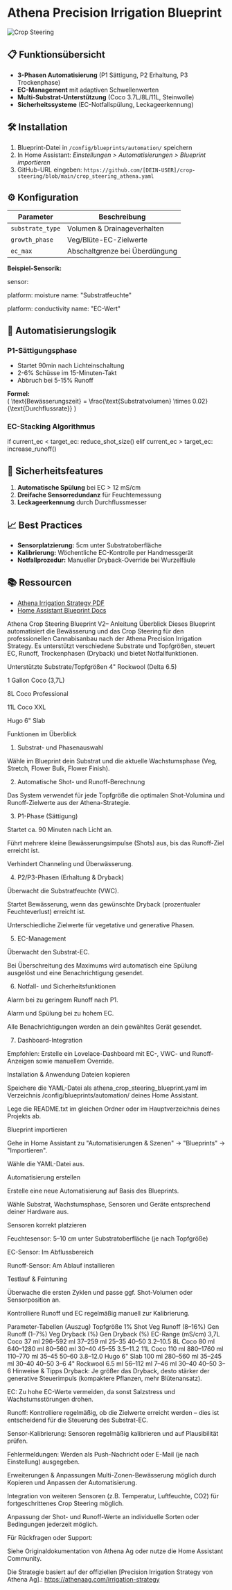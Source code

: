 # Athena Precision Irrigation Blueprint

![Crop Steering](https://via.placeholder.com/800x400)

## 📋 Funktionsübersicht
- **3-Phasen Automatisierung** (P1 Sättigung, P2 Erhaltung, P3 Trockenphase)
- **EC-Management** mit adaptiven Schwellenwerten
- **Multi-Substrat-Unterstützung** (Coco 3.7L/8L/11L, Steinwolle)
- **Sicherheitssysteme** (EC-Notfallspülung, Leckageerkennung)

## 🛠 Installation
1. Blueprint-Datei in `/config/blueprints/automation/` speichern
2. In Home Assistant: *Einstellungen > Automatisierungen > Blueprint importieren*
3. GitHub-URL eingeben: `https://github.com/[DEIN-USER]/crop-steering/blob/main/crop_steering_athena.yaml`

## ⚙️ Konfiguration
| Parameter          | Beschreibung                      |
|--------------------|-----------------------------------|
| `substrate_type`   | Volumen & Drainageverhalten       |
| `growth_phase`     | Veg/Blüte-EC-Zielwerte            |
| `ec_max`           | Abschaltgrenze bei Überdüngung    |

**Beispiel-Sensorik:**

sensor:

platform: moisture
name: "Substratfeuchte"

platform: conductivity
name: "EC-Wert"



## 🔄 Automatisierungslogik
### P1-Sättigungsphase
- Startet 90min nach Lichteinschaltung
- 2-6% Schüsse im 15-Minuten-Takt
- Abbruch bei 5-15% Runoff

**Formel:**  
\( \text{Bewässerungszeit} = \frac{\text{Substratvolumen} \times 0.02}{\text{Durchflussrate}} \)


### EC-Stacking Algorithmus

if current_ec < target_ec:
reduce_shot_size()
elif current_ec > target_ec:
increase_runoff()


## 🚨 Sicherheitsfeatures
1. **Automatische Spülung** bei EC > 12 mS/cm
2. **Dreifache Sensorredundanz** für Feuchtemessung
3. **Leckageerkennung** durch Durchflussmesser

## 📈 Best Practices
- **Sensorplatzierung:** 5cm unter Substratoberfläche
- **Kalibrierung:** Wöchentliche EC-Kontrolle per Handmessgerät
- **Notfallprozedur:** Manueller Dryback-Override bei Wurzelfäule

## 📚 Ressourcen
- [Athena Irrigation Strategy PDF](https://athenaag.com/irrigation-strategy)
- [Home Assistant Blueprint Docs](https://www.home-assistant.io/docs/blueprint)





Athena Crop Steering Blueprint V2– Anleitung
Überblick
Dieses Blueprint automatisiert die Bewässerung und das Crop Steering für den professionellen Cannabisanbau nach der Athena Precision Irrigation Strategy. Es unterstützt verschiedene Substrate und Topfgrößen, steuert EC, Runoff, Trockenphasen (Dryback) und bietet Notfallfunktionen.

Unterstützte Substrate/Topfgrößen
4" Rockwool (Delta 6.5)

1 Gallon Coco (3,7L)

8L Coco Professional

11L Coco XXL

Hugo 6" Slab

Funktionen im Überblick
1. Substrat- und Phasenauswahl

Wähle im Blueprint dein Substrat und die aktuelle Wachstumsphase (Veg, Stretch, Flower Bulk, Flower Finish).

2. Automatische Shot- und Runoff-Berechnung

Das System verwendet für jede Topfgröße die optimalen Shot-Volumina und Runoff-Zielwerte aus der Athena-Strategie.

3. P1-Phase (Sättigung)

Startet ca. 90 Minuten nach Licht an.

Führt mehrere kleine Bewässerungsimpulse (Shots) aus, bis das Runoff-Ziel erreicht ist.

Verhindert Channeling und Überwässerung.

4. P2/P3-Phasen (Erhaltung & Dryback)

Überwacht die Substratfeuchte (VWC).

Startet Bewässerung, wenn das gewünschte Dryback (prozentualer Feuchteverlust) erreicht ist.

Unterschiedliche Zielwerte für vegetative und generative Phasen.

5. EC-Management

Überwacht den Substrat-EC.

Bei Überschreitung des Maximums wird automatisch eine Spülung ausgelöst und eine Benachrichtigung gesendet.

6. Notfall- und Sicherheitsfunktionen

Alarm bei zu geringem Runoff nach P1.

Alarm und Spülung bei zu hohem EC.

Alle Benachrichtigungen werden an dein gewähltes Gerät gesendet.

7. Dashboard-Integration

Empfohlen: Erstelle ein Lovelace-Dashboard mit EC-, VWC- und Runoff-Anzeigen sowie manuellem Override.

Installation & Anwendung
Dateien kopieren

Speichere die YAML-Datei als athena_crop_steering_blueprint.yaml im Verzeichnis /config/blueprints/automation/ deines Home Assistant.

Lege die README.txt im gleichen Ordner oder im Hauptverzeichnis deines Projekts ab.

Blueprint importieren

Gehe in Home Assistant zu "Automatisierungen & Szenen" → "Blueprints" → "Importieren".

Wähle die YAML-Datei aus.

Automatisierung erstellen

Erstelle eine neue Automatisierung auf Basis des Blueprints.

Wähle Substrat, Wachstumsphase, Sensoren und Geräte entsprechend deiner Hardware aus.

Sensoren korrekt platzieren

Feuchtesensor: 5–10 cm unter Substratoberfläche (je nach Topfgröße)

EC-Sensor: Im Abflussbereich

Runoff-Sensor: Am Ablauf installieren

Testlauf & Feintuning

Überwache die ersten Zyklen und passe ggf. Shot-Volumen oder Sensorposition an.

Kontrolliere Runoff und EC regelmäßig manuell zur Kalibrierung.

Parameter-Tabellen (Auszug)
Topfgröße	1% Shot	Veg Runoff (8–16%)	Gen Runoff (1–7%)	Veg Dryback (%)	Gen Dryback (%)	EC-Range (mS/cm)
3,7L Coco	37 ml	296–592 ml	37–259 ml	25–35	40–50	3.2–10.5
8L Coco	80 ml	640–1280 ml	80–560 ml	30–40	45–55	3.5–11.2
11L Coco	110 ml	880–1760 ml	110–770 ml	35–45	50–60	3.8–12.0
Hugo 6" Slab	100 ml	280–560 ml	35–245 ml	30–40	40–50	3–6
4" Rockwool	6.5 ml	56–112 ml	7–46 ml	30–40	40–50	3–6
Hinweise & Tipps
Dryback: Je größer das Dryback, desto stärker der generative Steuerimpuls (kompaktere Pflanzen, mehr Blütenansatz).

EC: Zu hohe EC-Werte vermeiden, da sonst Salzstress und Wachstumsstörungen drohen.

Runoff: Kontrolliere regelmäßig, ob die Zielwerte erreicht werden – dies ist entscheidend für die Steuerung des Substrat-EC.

Sensor-Kalibrierung: Sensoren regelmäßig kalibrieren und auf Plausibilität prüfen.

Fehlermeldungen: Werden als Push-Nachricht oder E-Mail (je nach Einstellung) ausgegeben.

Erweiterungen & Anpassungen
Multi-Zonen-Bewässerung möglich durch Kopieren und Anpassen der Automatisierung.

Integration von weiteren Sensoren (z.B. Temperatur, Luftfeuchte, CO2) für fortgeschrittenes Crop Steering möglich.

Anpassung der Shot- und Runoff-Werte an individuelle Sorten oder Bedingungen jederzeit möglich.

Für Rückfragen oder Support:

Siehe Originaldokumentation von Athena Ag oder nutze die Home Assistant Community.

Die Strategie basiert auf der offiziellen [Precision Irrigation Strategy von Athena Ag].: https://athenaag.com/irrigation-strategy
